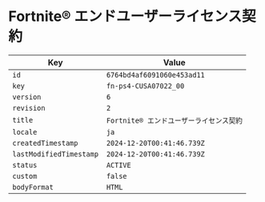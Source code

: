 # Fortnite® エンドユーザーライセンス契約

| Key | Value |
| --- | ----- |
| `id` | `6764bd4af6091060e453ad11` |
| `key` | `fn-ps4-CUSA07022_00` |
| `version` | `6` |
| `revision` | `2` |
| `title` | `Fortnite® エンドユーザーライセンス契約` |
| `locale` | `ja` |
| `createdTimestamp` | `2024-12-20T00:41:46.739Z` |
| `lastModifiedTimestamp` | `2024-12-20T00:41:46.739Z` |
| `status` | `ACTIVE` |
| `custom` | `false` |
| `bodyFormat` | `HTML` |
